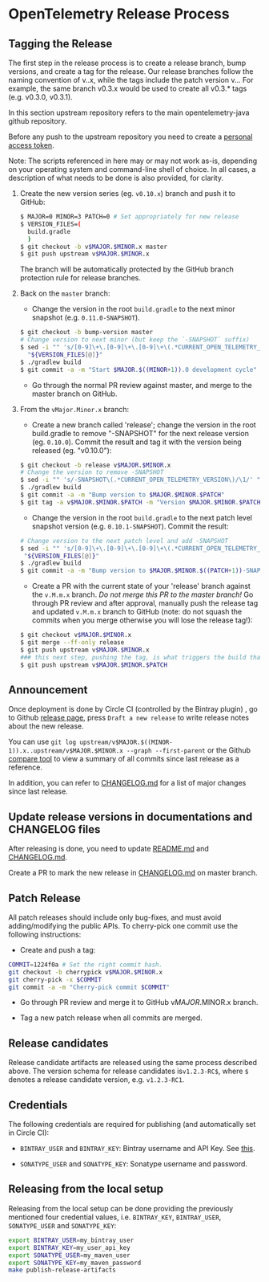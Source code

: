 # OpenTelemetry Release Process

## Tagging the Release

The first step in the release process is to create a release branch, bump versions, and create a tag
for the release. Our release branches follow the naming convention of v<major>.<minor>.x, while the
tags include the patch version v<major>.<minor>.<patch>. For example, the same branch v0.3.x would
be used to create all v0.3.* tags (e.g. v0.3.0, v0.3.1).

In this section upstream repository refers to the main opentelemetry-java github repository.

Before any push to the upstream repository you need to create a
[personal access token](https://help.github.com/en/github/authenticating-to-github/creating-a-personal-access-token-for-the-command-line).

Note: The scripts referenced in here may or may not work as-is, depending on your operating system
and command-line shell of choice. In all cases, a description of what needs to be done is also
provided, for clarity.

1.  Create the new version series (eg. `v0.10.x`) branch and push it to GitHub:

    ```bash
    $ MAJOR=0 MINOR=3 PATCH=0 # Set appropriately for new release
    $ VERSION_FILES=(
      build.gradle
      )
    $ git checkout -b v$MAJOR.$MINOR.x master
    $ git push upstream v$MAJOR.$MINOR.x
    ```
    The branch will be automatically protected by the GitHub branch protection rule for release
    branches.

2.  Back on the `master` branch:

    -   Change the version in the root `build.gradle` to the next minor snapshot (e.g.
        `0.11.0-SNAPSHOT`).

    ```bash
    $ git checkout -b bump-version master
    # Change version to next minor (but keep the `-SNAPSHOT` suffix)
    $ sed -i "" 's/[0-9]\+\.[0-9]\+\.[0-9]\+\(.*CURRENT_OPEN_TELEMETRY_VERSION\)/'$MAJOR.$((MINOR+1)).0'\1/' \
      "${VERSION_FILES[@]}"
    $ ./gradlew build
    $ git commit -a -m "Start $MAJOR.$((MINOR+1)).0 development cycle"
    ```

    -   Go through the normal PR review against master, and merge to the master branch on GitHub.
       
3.  From the `vMajor.Minor.x` branch:

    -   Create a new branch called 'release'; change the version in the root build.gradle to remove "-SNAPSHOT" for the next release
        version (eg. `0.10.0`). Commit the result and tag it with the version being released (eg. "v0.10.0"):

    ```bash
    $ git checkout -b release v$MAJOR.$MINOR.x
    # Change the version to remove -SNAPSHOT
    $ sed -i "" 's/-SNAPSHOT\(.*CURRENT_OPEN_TELEMETRY_VERSION\)/\1/' "${VERSION_FILES[@]}"
    $ ./gradlew build
    $ git commit -a -m "Bump version to $MAJOR.$MINOR.$PATCH"
    $ git tag -a v$MAJOR.$MINOR.$PATCH -m "Version $MAJOR.$MINOR.$PATCH"
    ```

    -   Change the version in the root `build.gradle` to the next patch level snapshot version (e.g.
        `0.10.1-SNAPSHOT`). Commit the result:

    ```bash
    # Change version to the next patch level and add -SNAPSHOT
    $ sed -i "" 's/[0-9]\+\.[0-9]\+\.[0-9]\+\(.*CURRENT_OPEN_TELEMETRY_VERSION\)/'$MAJOR.$MINOR.$((PATCH+1))-SNAPSHOT'\1/' \
     "${VERSION_FILES[@]}"
    $ ./gradlew build
    $ git commit -a -m "Bump version to $MAJOR.$MINOR.$((PATCH+1))-SNAPSHOT"
    ```

    -   Create a PR with the current state of your 'release' branch against the `v.M.m.x` branch.
        *Do not merge this PR to the master branch!*
        Go through PR review and after approval, manually push the release tag and updated `v.M.m.x` branch
        to GitHub (note: do not squash the commits when you merge otherwise you
        will lose the release tag!):

    ```bash
    $ git checkout v$MAJOR.$MINOR.x
    $ git merge --ff-only release
    $ git push upstream v$MAJOR.$MINOR.x
    ### this next step, pushing the tag, is what triggers the build that publishes the release:
    $ git push upstream v$MAJOR.$MINOR.$PATCH
    ```

## Announcement
   
Once deployment is done by Circle CI (controlled by the Bintray plugin) , go to Github [release
page](https://github.com/open-telemetry/opentelemetry-java/releases), press
`Draft a new release` to write release notes about the new release.

You can use `git log upstream/v$MAJOR.$((MINOR-1)).x..upstream/v$MAJOR.$MINOR.x --graph --first-parent`
or the Github [compare tool](https://github.com/open-telemetry/opentelemetry-java/compare/)
to view a summary of all commits since last release as a reference.

In addition, you can refer to
[CHANGELOG.md](https://github.com/open-telemetry/opentelemetry-java/blob/master/CHANGELOG.md)
for a list of major changes since last release.

## Update release versions in documentations and CHANGELOG files

After releasing is done, you need to update
[README.md](https://github.com/open-telemetry/opentelemetry-java/blob/master/README.md) and
[CHANGELOG.md](https://github.com/open-telemetry/opentelemetry-java/blob/master/CHANGELOG.md).

Create a PR to mark the new release in
[CHANGELOG.md](https://github.com/census-instrumentation/opencensus-java/blob/master/CHANGELOG.md)
on master branch.

## Patch Release

All patch releases should include only bug-fixes, and must avoid
adding/modifying the public APIs. To cherry-pick one commit use the following
instructions:

- Create and push a tag:

```bash
COMMIT=1224f0a # Set the right commit hash.
git checkout -b cherrypick v$MAJOR.$MINOR.x
git cherry-pick -x $COMMIT
git commit -a -m "Cherry-pick commit $COMMIT"
```

- Go through PR review and merge it to GitHub v$MAJOR.$MINOR.x branch.

- Tag a new patch release when all commits are merged.

## Release candidates

Release candidate artifacts are released using the same process described above. The version schema for release candidates
is`v1.2.3-RC$`, where `$` denotes a release candidate version, e.g. `v1.2.3-RC1`.

## Credentials

The following credentials are required for publishing (and automatically set in Circle CI):

* `BINTRAY_USER` and `BINTRAY_KEY`: Bintray username and API Key.
  See [this](https://www.jfrog.com/confluence/display/BT/Bintray+Security#BintraySecurity-APIKeys).

* `SONATYPE_USER` and `SONATYPE_KEY`: Sonatype username and password.

## Releasing from the local setup

Releasing from the local setup can be done providing the previously mentioned four credential values, i.e.
`BINTRAY_KEY`, `BINTRAY_USER`, `SONATYPE_USER` and `SONATYPE_KEY`:

```sh
export BINTRAY_USER=my_bintray_user
export BINTRAY_KEY=my_user_api_key
export SONATYPE_USER=my_maven_user
export SONATYPE_KEY=my_maven_password
make publish-release-artifacts
```
